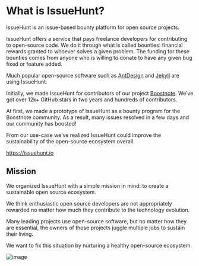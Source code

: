 # What is IssueHunt?

IssueHunt is an issue-based bounty platform for open source projects.

IssueHunt offers a service that pays freelance developers for contributing to open-source code. We do it through what is called bounties: financial rewards granted to whoever solves a given problem. The funding for these bounties comes from anyone who is willing to donate to have any given bug fixed or feature added.

Much popular open-source software such as [AntDesign](https://issuehunt.io/repos/34526884) and [Jekyll](https://issuehunt.io/repos/65252) are using IssueHunt.

Initially, we made IssueHunt for contributors of our project [Boostnote](https://github.com/BoostIO/Boostnote). We’ve got over 12k+ GitHub stars in two years and hundreds of contributors.

At first, we made a prototype of IssueHunt as a bounty program for the Boostnote community. As a result, many issues resolved in a few days and our community has boosted!

From our use-case we’ve realized IssueHunt could improve the sustainability of the open-source ecosystem overall.

https://issuehunt.io

## Mission

We organized IssueHunt with a simple mission in mind: to create a sustainable open source ecosystem.

We think enthusiastic open source developers are not appropriately rewarded no matter how much they contribute to the technology evolution.

Many leading projects use open-source software, but no matter how they are essential, the owners of those projects juggle multiple jobs to sustain their living.

We want to fix this situation by nurturing a healthy open-source ecosystem.

![image](https://cdn-images-1.medium.com/max/2000/1*3DIclivvrYJ7_Nh8cXAoUg.jpeg)
